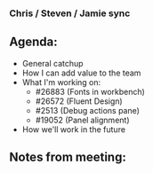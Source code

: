 ### Chris / Steven / Jamie sync

## Agenda: 
- General catchup
- How I can add value to the team
- What I'm working on:
    - #26883 (Fonts in workbench)
    - #26572 (Fluent Design)
    - #2513 (Debug actions pane)
    - #19052 (Panel alignment)
- How we'll work in the future

## Notes from meeting: 
